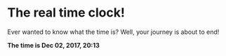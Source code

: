 # The real time clock!

Ever wanted to know what the time is? Well, your journey is about to end!

**The time is Dec 02, 2017, 20:13**